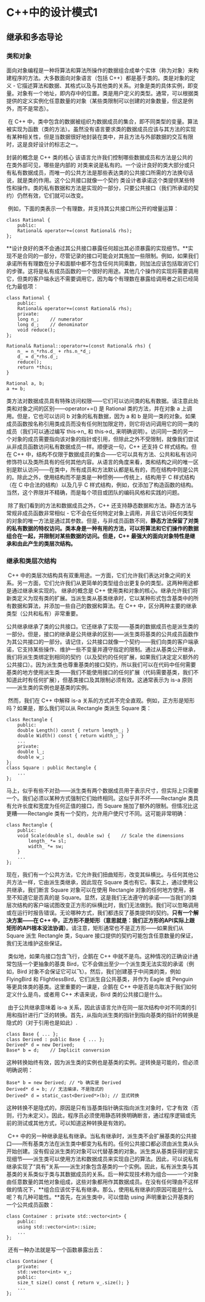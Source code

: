 # C++中的设计模式1

## 继承和多态导论

### 类和对象

​	面向对象编程是一种将算法和算法所操作的数据组合成单个实体（称为对象）来构建程序的方法。大多数面向对象语言（包括  C++）都是基于类的。类是对象的定义  ‑ 它描述算法和数据、其格式以及与其他类的关系。对象是类的具体实例，即变量。对象有一个地址，即内存中的位置。类是用户定义的类型。通常，可以根据类提供的定义实例化任意数量的对象（某些类限制可以创建的对象数量，但这是例外，而不是常态）。

​	在  C++  中，类中包含的数据被组织为数据成员的集合，即不同类型的变量。算法被实现为函数（类的方法）。虽然没有语言要求类的数据成员应该与其方法的实现有某种相关性，但是当数据很好地封装在类中，并且方法与外部数据的交互有限时，这是良好设计的标志之一。

封装的概念是  C++ 类的核心 该语言允许我们控制哪些数据成员和方法是公共的 在类外部可见，哪些是内部的 对类来说是私有的。一个设计良好的类大部分或只有私有数据成员，而唯一的公共方法是那些表达类的公共接口所需的方法换句话说，就是类的作用。这个公共接口就像一个契约 类设计者承诺这个类提供某些特性和操作。类的私有数据和方法是实现的一部分，只要公共接口（我们所承诺的契约）仍然有效，它们就可以改变。

​	例如，下面的类表示一个有理数，并支持其公共接口所公开的增量运算：

```
class Rational {
    public:
    Rational& operator+=(const Rational& rhs);
};
```

​	**设计良好的类不会通过其公共接口暴露任何超出其必须暴露的实现细节。**实现不是合同的一部分，尽管记录的接口可能会对其施加一些限制。例如，如果我们承诺所有有理数在分子和面额中都不包含任何共同乘数，则加法应该包括取消它们的步骤。这将是私有成员函数的一个很好的用途。其他几个操作的实现将需要调用它，但类的客户端永远不需要调用它，因为每个有理数在暴露给调用者之前已经简化为最低项：

```
class Rational {
    public:
    Rational& operator+=(const Rational& rhs);
    private:
    long n_;    // numerator
    long d_;    // denominator
    void reduce();
};

Rational& Rational::operator+=(const Rational& rhs) {
    n_ = n_*rhs.d_ + rhs.n_*d_;
    d_ = d_*rhs.d_;
    reduce();
    return *this;
}

Rational a, b;
a += b;
```

​	类方法对数据成员具有特殊访问权限——它们可以访问类的私有数据。请注意此处类和对象之间的区别——operator+=() 是 Rational 类的方法，并在对象 a 上调用。但是，它也可以访问 b 对象的私有数据，因为 a 和 b 是同一类的对象。如果成员函数按名称引用类成员而没有任何附加限定符，则它将访问调用它的同一类的成员（我们可以通过编写 this->n_ 和 this->d_ 来明确说明）。访问同一类的另一个对象的成员需要指向该对象的指针或引用，但除此之外不受限制，就像我们尝试从非成员函数访问私有数据成员一样。顺便说一句，C++ 还支持 C 样式结构。但在 C++ 中，结构不仅限于数据成员的集合——它可以具有方法、公共和私有访问修饰符以及类所具有的任何其他内容。从语言的角度来看，类和结构之间的唯一区别是默认访问——在类中，所有成员和方法默认都是私有的，而在结构中则是公共的。除此之外，使用结构而不是类是一种惯例——传统上，结构用于 C 样式结构（在 C 中合法的结构）以及几乎 C 样式结构，例如，仅添加了构造函数的结构。当然，这个界限并不精确，而是每个项目或团队的编码风格和实践的问题。

​	除了我们看到的方法和数据成员之外，C++ 还支持静态数据和方法。静态方法与常规非成员函数非常相似 - 它不会在任何特定对象上调用，并且它访问任何类型的对象的唯一方法是通过其参数。但是，与非成员函数不同，**静态方法保留了对类的私有数据的特权访问。类本身是一种有用的方法，可以将算法和它们操作的数据组合在一起，并限制对某些数据的访问。但是，C++ 最强大的面向对象特性是继承和由此产生的类层次结构。**

### 继承和类层次结构

​	C++ 中的类层次结构具有双重用途。一方面，它们允许我们表达对象之间的关系。另一方面，它们允许我们从更简单的类型组合出更复杂的类型。这两种用途都是通过继承来实现的。
继承的概念是 C++ 使用类和对象的核心。继承允许我们将新类定义为现有类的扩展。当派生类从基类继承时，它以某种形式包含基类中的所有数据和算法，并添加一些自己的数据和算法。在 C++ 中，区分两种主要的继承类型（公共和私有）非常重要。

​	公共继承继承了类的公共接口。它还继承了实现——基类的数据成员也是派生类的一部分。但是，接口的继承是公共继承的区别——派生类将基类的公共成员函数作为其公共接口的一部分。请记住，公共接口就像一个契约——我们向类的客户端承诺，它支持某些操作、维护一些不变量并遵守指定的限制。通过从基类公开继承，我们将派生类绑定到相同的契约（以及契约的任何扩展，如果我们决定定义额外的公共接口）。因为派生类也尊重基类的接口契约，所以我们可以在代码中任何需要基类的地方使用派生类——我们不能使用接口的任何扩展（代码需要基类，我们不知道此时有任何扩展），但基类接口及其限制必须有效。这通常表示为 is-a 原则——派生类的实例也是基类的实例。

​	然而，我们在 C++ 中解释 is-a 关系的方式并不完全直观。例如，正方形是矩形吗？如果是，那么我们可以从 Rectangle 类派生 Square 类：

```
class Rectangle {
    public:
    double Length() const { return length_; }
    double Width() const { return width_; }
    ...
    private:
    double l_;
    double w_;
};
class Square : public Rectangle {
    ...
};
```

​	马上，似乎有些不对劲——派生类有两个数据成员用于表示尺寸，但实际上只需要一个。我们必须以某种方式强制它们始终相同。这似乎并不坏——Rectangle 类具有允许长度和宽度为任何正值的接口，而 Square 施加了额外的限制。但情况比这更糟——Rectangle 类有一个契约，允许用户使尺寸不同。这可能非常明确：

```
class Rectangle {
    public:
    void Scale(double sl, double sw) {    // Scale the dimensions
        length_ *= sl;
        width_ *= sw;
    }
    ...
};
```

​	现在，我们有一个公共方法，它允许我们扭曲矩形，改变其纵横比。与任何其他公共方法一样，它由派生类继承，因此现在 Square 类也有它。事实上，通过使用公共继承，我们断言 Square 对象可以在使用 Rectangle 对象的任何地方使用，甚至不知道它是否真的是 Square。显然，这是我们无法遵守的承诺——当我们的类层次结构的客户端试图改变正方形的纵横比时，我们无法做到。我们可以忽略调用或在运行时报告错误。无论哪种方式，我们都违反了基类提供的契约。**只有一个解决方案——在 C++ 中，正方形不是矩形（意思就是：我们正方形的API实际上跟矩形的API根本没法协调）**。请注意，矩形通常也不是正方形——如果我们从 Square 派生 Rectangle 类，Square 接口提供的契约可能包含任意数量的保证，我们无法维护这些保证。

​	类似地，如果鸟接口包含飞行，企鹅在 C++ 中就不是鸟。这种情况的正确设计通常包括一个更抽象的基类 Bird，它不会做出至少一个派生类无法实现的承诺（例如，Bird 对象不会保证它可以飞）。然后，我们创建基于中间类的类，例如 FlyingBird 和 FlightlessBird，它们派生自公共基类，并作为 Eagle 或 Penguin 等更具体类的基类。这里重要的一课是，企鹅在 C++ 中是否是鸟取决于我们如何定义什么是鸟，或者用 C++ 术语来说，Bird 类的公共接口是什么。

​	由于公共继承意味着 is-a 关系，因此该语言允许在同一层次结构中对不同类的引用和指针进行广泛的转换。首先，从指向派生类的指针到指向基类的指针的转换是隐式的（对于引用也是如此）.

```
class Base { ... };
class Derived : public Base { ... };
Derived* d = new Derived;
Base* b = d;    // Implicit conversion
```

​	这种转换始终有效，因为派生类的实例也是基类的实例。逆转换是可能的，但必须明确说明：

```
Base* b = new Derived; // *b 确实是 Derived
Derived* d = b; // 无法编译，不是隐式的
Derived* d = static_cast<Derived*>(b); // 显式转换
```

​	这种转换不是隐式的，原因是只有当基类指针确实指向派生对象时，它才有效（否则，行为未定义）。因此，程序员必须使用静态转换明确断言，通过程序逻辑或先前的测试或其他方式，可以知道这种转换是有效的。

​	C++ 中的另一种继承是私有继承。当私有继承时，派生类不会扩展基类的公共接口——所有基类方法在派生类中都变为私有的。任何公共接口都必须由派生类从头开始创建。没有假设派生类的对象可以代替基类的对象。派生类从基类获得的是实现细节——派生类可以使用方法和数据成员来实现自己的算法。因此，可以说私有继承实现了“具有”关系——派生对象包含基类的一个实例。因此，私有派生类与其基类的关系类似于类与其数据成员的关系。后一种实现技术称为组合——一个对象由任意数量的其他对象组成，这些对象都用作其数据成员。在没有任何理由不这样做的情况下，**组合应该优于私有继承。那么，使用私有继承的原因可能是什么呢？有几种可能性。**首先，在派生类中，可以借助 using 声明重新公开基类的一个公共成员函数：

```
class Container : private std::vector<int> {
    public:
    using std::vector<int>::size;
    ...
};
```

​	还有一种办法就是写一个函数暴露出去：

```
class Container {
    private:
    std::vector<int> v_;
    public:
    size_t size() const { return v_.size(); }
    ...
};
```

